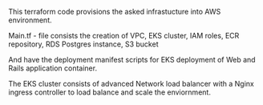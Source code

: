 This terraform code provisions the asked infrastucture into AWS environment. 

Main.tf - file consists the creation of VPC, EKS cluster, IAM roles, ECR repository, RDS Postgres instance, S3 bucket

And have the deployment manifest scripts for EKS deployment of Web and Rails application container.

The EKS cluster consists of advanced Network load balancer with a Nginx ingress controller to load balance and scale the enviornment.
